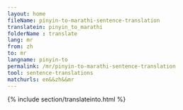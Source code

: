```yaml
---
layout: home
fileName: pinyin-to-marathi-sentence-translation
translatein: pinyin_to_marathi
folderName : translate
lang: mr
from: zh
to: mr
langname: pinyin-to
permalink: /mr/pinyin-to-marathi-sentence-translation
tool: sentence-translations
matchurls: en&&zh&&mr
---
```

{% include section/translateinto.html %}
